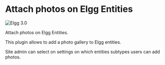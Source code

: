 # Attach photos on Elgg Entities

![Elgg 3.0](https://img.shields.io/badge/Elgg-3.0-orange.svg?style=flat-square)

Attach photos on Elgg Entities.

This plugin allows to add a photo gallery to Elgg entities.

Site admin can select on settings on which entities subtypes users can add photos.

